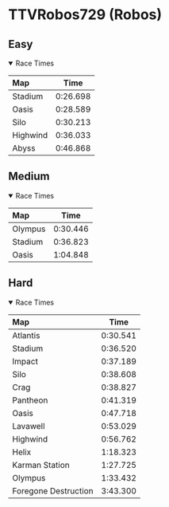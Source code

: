 # TTVRobos729 (Robos)
## Easy
<details open>
<summary>Race Times</summary>

| Map      | Time  |
| :------------- | :-----: |
| Stadium              | 0:26.698 |
| Oasis              | 0:28.589 |
| Silo              | 0:30.213 |
| Highwind              | 0:36.033 |
| Abyss              | 0:46.868 |

</details>

## Medium
<details open>
<summary>Race Times</summary>

| Map      | Time  |
| :------------- | :-----: |
| Olympus              | 0:30.446 |
| Stadium              | 0:36.823 |
| Oasis              | 1:04.848 |

</details>

## Hard
<details open>
<summary>Race Times</summary>

| Map      | Time  |
| :------------- | :-----: |
| Atlantis              | 0:30.541 |
| Stadium              | 0:36.520 |
| Impact              | 0:37.189 |
| Silo              | 0:38.608 |
| Crag              | 0:38.827 |
| Pantheon              | 0:41.319 |
| Oasis              | 0:47.718 |
| Lavawell              | 0:53.029 |
| Highwind              | 0:56.762 |
| Helix              | 1:18.323 |
| Karman Station              | 1:27.725 |
| Olympus              | 1:33.432 |
| Foregone Destruction              | 3:43.300 |

</details>
